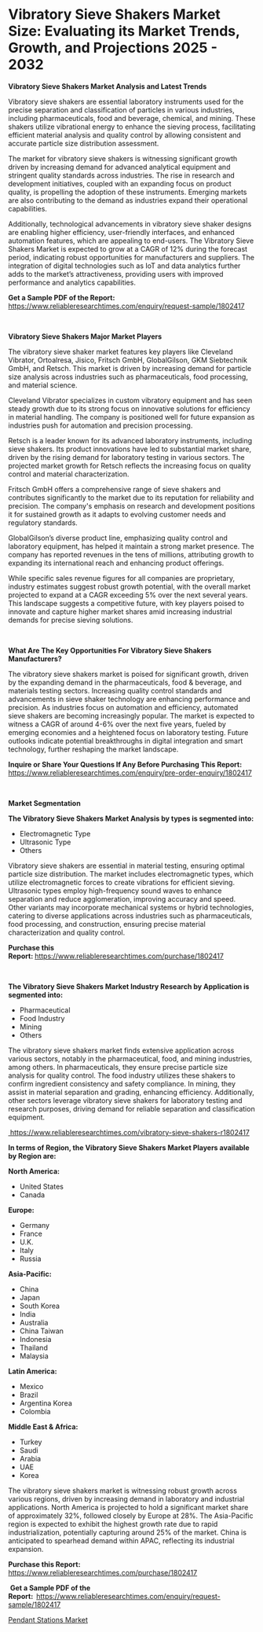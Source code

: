 <p><h1>Vibratory Sieve Shakers Market Size: Evaluating its Market Trends, Growth, and Projections 2025 - 2032</h1></p><p><strong>Vibratory Sieve Shakers Market Analysis and Latest Trends</strong></p>
<p><p>Vibratory sieve shakers are essential laboratory instruments used for the precise separation and classification of particles in various industries, including pharmaceuticals, food and beverage, chemical, and mining. These shakers utilize vibrational energy to enhance the sieving process, facilitating efficient material analysis and quality control by allowing consistent and accurate particle size distribution assessment.</p><p>The market for vibratory sieve shakers is witnessing significant growth driven by increasing demand for advanced analytical equipment and stringent quality standards across industries. The rise in research and development initiatives, coupled with an expanding focus on product quality, is propelling the adoption of these instruments. Emerging markets are also contributing to the demand as industries expand their operational capabilities.</p><p>Additionally, technological advancements in vibratory sieve shaker designs are enabling higher efficiency, user-friendly interfaces, and enhanced automation features, which are appealing to end-users. The Vibratory Sieve Shakers Market is expected to grow at a CAGR of 12% during the forecast period, indicating robust opportunities for manufacturers and suppliers. The integration of digital technologies such as IoT and data analytics further adds to the market’s attractiveness, providing users with improved performance and analytics capabilities.</p></p>
<p><strong>Get a Sample PDF of the Report:&nbsp;</strong> <a href="https://www.reliableresearchtimes.com/enquiry/request-sample/1802417?utm_campaign=2308&utm_medium=2&utm_source=Github&utm_content=ia&utm_term=19022025&utm_id=vibratory-sieve-shakers">https://www.reliableresearchtimes.com/enquiry/request-sample/1802417</a></p>
<p>&nbsp;</p>
<p><strong>Vibratory Sieve Shakers Major Market Players</strong></p>
<p><p>The vibratory sieve shaker market features key players like Cleveland Vibrator, Ortoalresa, Jisico, Fritsch GmbH, GlobalGilson, GKM Siebtechnik GmbH, and Retsch. This market is driven by increasing demand for particle size analysis across industries such as pharmaceuticals, food processing, and material science.</p><p>Cleveland Vibrator specializes in custom vibratory equipment and has seen steady growth due to its strong focus on innovative solutions for efficiency in material handling. The company is positioned well for future expansion as industries push for automation and precision processing.</p><p>Retsch is a leader known for its advanced laboratory instruments, including sieve shakers. Its product innovations have led to substantial market share, driven by the rising demand for laboratory testing in various sectors. The projected market growth for Retsch reflects the increasing focus on quality control and material characterization.</p><p>Fritsch GmbH offers a comprehensive range of sieve shakers and contributes significantly to the market due to its reputation for reliability and precision. The company's emphasis on research and development positions it for sustained growth as it adapts to evolving customer needs and regulatory standards.</p><p>GlobalGilson’s diverse product line, emphasizing quality control and laboratory equipment, has helped it maintain a strong market presence. The company has reported revenues in the tens of millions, attributing growth to expanding its international reach and enhancing product offerings.</p><p>While specific sales revenue figures for all companies are proprietary, industry estimates suggest robust growth potential, with the overall market projected to expand at a CAGR exceeding 5% over the next several years. This landscape suggests a competitive future, with key players poised to innovate and capture higher market shares amid increasing industrial demands for precise sieving solutions.</p></p>
<p>&nbsp;</p>
<p><strong>What Are The Key Opportunities For Vibratory Sieve Shakers Manufacturers?</strong></p>
<p><p>The vibratory sieve shakers market is poised for significant growth, driven by the expanding demand in the pharmaceuticals, food & beverage, and materials testing sectors. Increasing quality control standards and advancements in sieve shaker technology are enhancing performance and precision. As industries focus on automation and efficiency, automated sieve shakers are becoming increasingly popular. The market is expected to witness a CAGR of around 4-6% over the next five years, fueled by emerging economies and a heightened focus on laboratory testing. Future outlooks indicate potential breakthroughs in digital integration and smart technology, further reshaping the market landscape.</p></p>
<p><strong>Inquire or Share Your Questions If Any Before Purchasing This Report:</strong> <a href="https://www.reliableresearchtimes.com/enquiry/pre-order-enquiry/1802417?utm_campaign=2308&utm_medium=2&utm_source=Github&utm_content=ia&utm_term=19022025&utm_id=vibratory-sieve-shakers">https://www.reliableresearchtimes.com/enquiry/pre-order-enquiry/1802417</a></p>
<p>&nbsp;</p>
<p><strong>Market Segmentation</strong></p>
<p><strong>The Vibratory Sieve Shakers Market Analysis by types is segmented into:</strong></p>
<p><ul><li>Electromagnetic Type</li><li>Ultrasonic Type</li><li>Others</li></ul></p>
<p><p>Vibratory sieve shakers are essential in material testing, ensuring optimal particle size distribution. The market includes electromagnetic types, which utilize electromagnetic forces to create vibrations for efficient sieving. Ultrasonic types employ high-frequency sound waves to enhance separation and reduce agglomeration, improving accuracy and speed. Other variants may incorporate mechanical systems or hybrid technologies, catering to diverse applications across industries such as pharmaceuticals, food processing, and construction, ensuring precise material characterization and quality control.</p></p>
<p><strong>Purchase this Report:&nbsp;</strong><a href="https://www.reliableresearchtimes.com/purchase/1802417?utm_campaign=2308&utm_medium=2&utm_source=Github&utm_content=ia&utm_term=19022025&utm_id=vibratory-sieve-shakers">https://www.reliableresearchtimes.com/purchase/1802417</a></p>
<p>&nbsp;</p>
<p><strong>The Vibratory Sieve Shakers Market Industry Research by Application is segmented into:</strong></p>
<p><ul><li>Pharmaceutical</li><li>Food Industry</li><li>Mining</li><li>Others</li></ul></p>
<p><p>The vibratory sieve shakers market finds extensive application across various sectors, notably in the pharmaceutical, food, and mining industries, among others. In pharmaceuticals, they ensure precise particle size analysis for quality control. The food industry utilizes these shakers to confirm ingredient consistency and safety compliance. In mining, they assist in material separation and grading, enhancing efficiency. Additionally, other sectors leverage vibratory sieve shakers for laboratory testing and research purposes, driving demand for reliable separation and classification equipment.</p></p>
<p><a href="https://www.reliableresearchtimes.com/vibratory-sieve-shakers-r1802417?utm_campaign=2308&utm_medium=2&utm_source=Github&utm_content=ia&utm_term=19022025&utm_id=vibratory-sieve-shakers">&nbsp;https://www.reliableresearchtimes.com/vibratory-sieve-shakers-r1802417</a></p>
<p><strong>In terms of Region, the Vibratory Sieve Shakers Market Players available by Region are:</strong></p>
<p>
    <p> <strong> North America: </strong>
        <ul>
            <li>United States</li>
            <li>Canada</li>
        </ul>
        </p> 
    <p> <strong> Europe: </strong>
        <ul>
            <li>Germany</li>
            <li>France</li>
            <li>U.K.</li>
            <li>Italy</li>
            <li>Russia</li>
        </ul>
        </p> 
    <p> <strong> Asia-Pacific: </strong>
        <ul>
            <li>China</li>
            <li>Japan</li>
            <li>South Korea</li>
            <li>India</li>
            <li>Australia</li>
            <li>China Taiwan</li>
            <li>Indonesia</li>
            <li>Thailand</li>
            <li>Malaysia</li>
        </ul>
        </p> 
    <p> <strong> Latin America: </strong>
        <ul>
            <li>Mexico</li>
            <li>Brazil</li>
            <li>Argentina Korea</li>
            <li>Colombia</li>
        </ul>
        </p> 
    <p> <strong> Middle East & Africa: </strong>
        <ul>
            <li>Turkey</li>
            <li>Saudi</li>
            <li>Arabia</li>
            <li>UAE</li>
            <li>Korea</li>
        </ul>
    </p>
    </p>
<p><p>The vibratory sieve shakers market is witnessing robust growth across various regions, driven by increasing demand in laboratory and industrial applications. North America is projected to hold a significant market share of approximately 32%, followed closely by Europe at 28%. The Asia-Pacific region is expected to exhibit the highest growth rate due to rapid industrialization, potentially capturing around 25% of the market. China is anticipated to spearhead demand within APAC, reflecting its industrial expansion.</p></p>
<p><strong>Purchase this Report: </strong><a href="https://www.reliableresearchtimes.com/purchase/1802417?utm_campaign=2308&utm_medium=2&utm_source=Github&utm_content=ia&utm_term=19022025&utm_id=vibratory-sieve-shakers">https://www.reliableresearchtimes.com/purchase/1802417</a></p>
<p>&nbsp;<strong>Get a Sample PDF of the Report:&nbsp;&nbsp;</strong><a href="https://www.reliableresearchtimes.com/enquiry/request-sample/1802417?utm_campaign=2308&utm_medium=2&utm_source=Github&utm_content=ia&utm_term=19022025&utm_id=vibratory-sieve-shakers">https://www.reliableresearchtimes.com/enquiry/request-sample/1802417</a></p>
<p><strong></strong></p>
<p><p><a href="https://github.com/domoniqueluoma76/Market-Research-Report-List-1/blob/main/pendant-stations-market.md?utm_campaign=2308&utm_medium=2&utm_source=Github&utm_content=ia&utm_term=19022025&utm_id=vibratory-sieve-shakers">Pendant Stations Market</a></p></p>